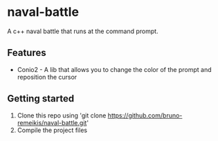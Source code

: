 # naval-battle
A c++ naval battle that runs at the command prompt.

## Features
- Conio2 - A lib that allows you to change the color of the prompt and reposition the cursor

## Getting started
1. Clone this repo using 'git clone https://github.com/bruno-remeikis/naval-battle.git'
2. Compile the project files
